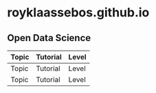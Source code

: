 # royklaassebos.github.io
## Open Data Science

| Topic | Tutorial | Level |
| :----- | :----- | :----- |
| Topic | Tutorial | Level |
| Topic | Tutorial | Level |


